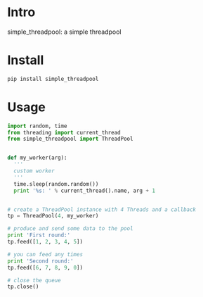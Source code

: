# Intro
simple\_threadpool: a simple threadpool


# Install

```bash
pip install simple_threadpool
```

# Usage

```python
import random, time
from threading import current_thread
from simple_threadpool import ThreadPool


def my_worker(arg):
  '''
  custom worker
  '''
  time.sleep(random.random())
  print '%s: ' % current_thread().name, arg + 1


# create a ThreadPool instance with 4 Threads and a callback
tp = ThreadPool(4, my_worker)

# produce and send some data to the pool
print 'First round:'
tp.feed([1, 2, 3, 4, 5])

# you can feed any times
print 'Second round:'
tp.feed([6, 7, 8, 9, 0])

# close the queue
tp.close()
```
